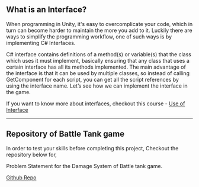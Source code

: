 ## What is an Interface?

When programming in Unity, it's easy to overcomplicate your code, which in turn can become harder to maintain the more you add to it. Luckily there are ways to simplify the programming workflow, one of such ways is by implementing C# Interfaces.

C# interface contains definitions of a method(s) or variable(s) that the class which uses it must implement, basically ensuring that any class that uses a certain interface has all its methods implemented. The main advantage of the interface is that it can be used by multiple classes, so instead of calling GetComponent for each script, you can get all the script references by using the interface name. Let’s see how we can implement the interface in the game.

If you want to know more about interfaces, checkout this course - [Use of Interface](https://github.com/outscal/Unity-3D-Course-Use-of-Interfaces)

---
## Repository of Battle Tank game
In order to test your skills before completing this project, Checkout the repository below for,

Problem Statement for the Damage System of Battle tank game.

[Github Repo](https://github.com/outscal/Battle-Tank-Damage-System-Project/tree/Problem)

